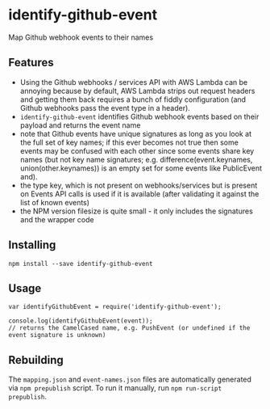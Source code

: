 # identify-github-event

Map Github webhook events to their names

## Features

- Using the Github webhooks / services API with AWS Lambda can be annoying because by default, AWS Lambda strips out request headers and getting them back requires a bunch of fiddly configuration (and Github webhooks pass the event type in a header).
- `identify-github-event` identifies Github webhook events based on their payload and returns the event name
- note that Github events have unique signatures as long as you look at the full set of key names; if this ever becomes not true then some events may be confused with each other since some events share key names (but not key name signatures; e.g. difference(event.keynames, union(other.keynames)) is an empty set for some events like PublicEvent and).
- the type key, which is not present on webhooks/services but is present on Events API calls is used if it is available (after validating it against the list of known events)
- the NPM version filesize is quite small - it only includes the signatures and the wrapper code

## Installing

```
npm install --save identify-github-event
```

## Usage

```
var identifyGithubEvent = require('identify-github-event');

console.log(identifyGithubEvent(event));
// returns the CamelCased name, e.g. PushEvent (or undefined if the event signature is unknown)
```

## Rebuilding

The `mapping.json` and `event-names.json` files are automatically generated via `npm prepublish` script. To run it manually, run `npm run-script prepublish`.
